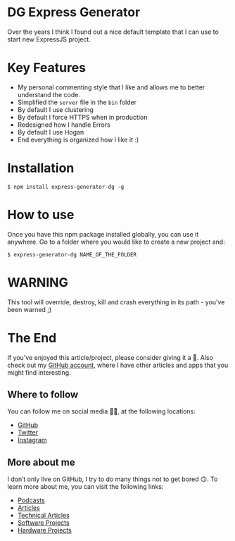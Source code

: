# DG Express Generator

Over the years I think I found out a nice default template that I can use to start new ExpressJS project.

# Key Features

- My personal commenting style that I like and allows me to better understand the code.
- Simplified the `server` file in the `bin` folder
- By default I use clustering
- By default I force HTTPS when in production
- Redesigned how I handle Errors
- By default I use Hogan
- End everything is organized how I like it :)

# Installation

```
$ npm install express-generator-dg -g
```

# How to use

Once you have this npm package installed globally, you can use it anywhere. Go to a folder where you would like to create a new project and:

```
$ express-generator-dg NAME_OF_THE_FOLDER
```

# WARNING

This tool will override, destroy, kill and crash everything in its path - you've been warned ;)

# The End

If you've enjoyed this article/project, please consider giving it a 🌟. Also check out my [GitHub account](https://github.com/davidgatti), where I have other articles and apps that you might find interesting.

## Where to follow

You can follow me on social media 🐙😇, at the following locations:

- [GitHub](https://github.com/davidgatti)
- [Twitter](https://twitter.com/dawidgatti)
- [Instagram](https://www.instagram.com/gattidavid/)

## More about me

I don’t only live on GitHub, I try to do many things not to get bored 🙃. To learn more about me, you can visit the following links:

- [Podcasts](http://david.gatti.pl/podcasts)
- [Articles](http://david.gatti.pl/articles)
- [Technical Articles](http://david.gatti.pl/technical_articles)
- [Software Projects](http://david.gatti.pl/software_projects)
- [Hardware Projects](http://david.gatti.pl/hardware_projects)
